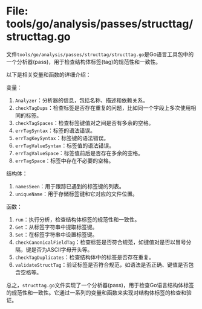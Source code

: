 # File: tools/go/analysis/passes/structtag/structtag.go

文件`tools/go/analysis/passes/structtag/structtag.go`是Go语言工具包中的一个分析器(pass)，用于检查结构体标签(tag)的规范性和一致性。

以下是相关变量和函数的详细介绍：

变量：
1. `Analyzer`：分析器的信息，包括名称、描述和依赖关系。
2. `checkTagDups`：检查标签是否存在重复的问题，比如同一个字段上多次使用相同的标签。
3. `checkTagSpaces`：检查标签键值对之间是否有多余的空格。
4. `errTagSyntax`：标签的语法错误。
5. `errTagKeySyntax`：标签键的语法错误。
6. `errTagValueSyntax`：标签值的语法错误。
7. `errTagValueSpace`：标签值前后是否存在多余的空格。
8. `errTagSpace`：标签中存在不必要的空格。

结构体：
1. `namesSeen`：用于跟踪已遇到的标签键的列表。
2. `uniqueName`：用于存储标签键和它对应的文件位置。

函数：
1. `run`：执行分析，检查结构体标签的规范性和一致性。
2. `Get`：从标签字符串中提取标签键。
3. `Set`：在标签字符串中设置标签键。
4. `checkCanonicalFieldTag`：检查标签是否符合规范，如键值对是否以冒号分隔，键是否为ASCII字母开头等。
5. `checkTagDuplicates`：检查结构体中的标签是否存在重复。
6. `validateStructTag`：验证标签是否符合规范，如语法是否正确、键值是否包含空格等。

总之，`structtag.go`文件实现了一个分析器(pass)，用于检查Go语言结构体标签的规范性和一致性。它通过一系列的变量和函数来实现对结构体标签的检查和验证。


